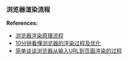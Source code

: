 ### 浏览器渲染流程

**References:**
- [浏览器渲染原理流程](https://zhuanlan.zhihu.com/p/271859197)
- [10分钟看懂浏览器的渲染过程及优化](https://juejin.cn/post/6844903877314101255)
- [简单谈谈浏览器从输入URL到页面渲染的过程](https://juejin.cn/post/6844903878895337485)